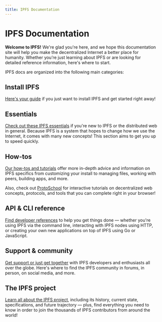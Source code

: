 ```yaml
---
title: IPFS Documentation
---
```


# IPFS Documentation

**Welcome to IPFS!** We're glad you're here, and we hope this documentation site will help you make the decentralized Internet a better place for humanity. Whether you’re just learning about IPFS or are looking for detailed reference information, here's where to start.

IPFS docs are organized into the following main categories:

## Install IPFS

[Here's your guide](/install/) if you just want to install IPFS and get started right away!

## Essentials

[Check out these IPFS essentials](/essentials/) if you're new to IPFS or the distributed web in general. Because IPFS is a system that hopes to change how we use the Internet, it comes with many new concepts! This section aims to get you up to speed quickly.

## How-tos

[Our how-tos and tutorials](/how-to/) offer more in-depth advice and information on IPFS specifics from customizing your install to managing files, working with peers, building apps, and more.

Also, check out [ProtoSchool](https://www.proto.school) for interactive tutorials on decentralized web concepts, protocols, and tools that you can complete right in your browser!

## API & CLI reference

[Find developer references](/reference/) to help you get things done — whether you're using IPFS via the command line, interacting with IPFS nodes using HTTP, or creating your own new applications on top of IPFS using Go or JavaScript.

## Support & community

[Get support or just get together](/support-community/) with IPFS developers and enthusiasts all over the globe. Here's where to find the IPFS community in forums, in person, on social media, and more.

## The IPFS project

[Learn all about the IPFS project](/project/), including its history, current state, specifications, and future trajectory — plus, find everything you need to know in order to join the thousands of IPFS contributors from around the world!
